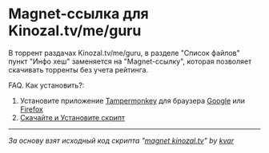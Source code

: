 # Magnet-ссылка для Kinozal.tv/me/guru

В торрент раздачах Kinozal.tv/me/guru, в разделе "Список файлов" пункт "Инфо хеш" заменяется на "Magnet-ссылку", которая позволяет скачивать торренты без учета рейтинга.

FAQ. Как установить?:
1. Установите приложение [Tampermonkey](https://www.tampermonkey.net) для браузера [Google](https://chrome.google.com/webstore/detail/dhdgffkkebhmkfjojejmpbldmpobfkfo) или [Firefox](https://addons.mozilla.org/en-US/firefox/addon/tampermonkey/)
2. [Скачайте и Установите скрипт](https://github.com/maxkorsov/magnet-kinozal/raw/master/magnet-kinozal.user.js)

---

*За основу взят исходный код скрипта "[magnet kinozal.tv](https://greasyfork.org/ru/scripts/9983-magnet-kinozal-tv)" by [kvar](https://greasyfork.org/ru/users/11568)*
